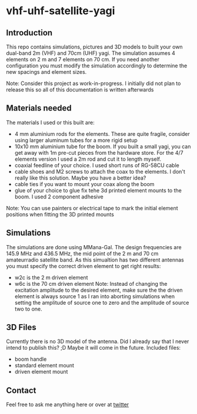 # vhf-uhf-satellite-yagi

## Introduction
This repo contains simulations, pictures and 3D models to built your own dual-band 2m (VHF) and 70cm (UHF) yagi.
The simulation assumes 4 elements on 2 m and 7 elements on 70 cm. If you need another configuration you must modify the simulation accordingly to determine the new spacings and element sizes.

Note:
Consider this project as work-in-progress. I initially did not plan to release this so all of this documentation is written afterwards 

## Materials needed
The materials I used or this built are:

* 4 mm aluminium rods for the elements. These are quite fragile, consider using larger aluminum tubes for a more rigid setup
* 10x10 mm aluminium tube for the boom. If you built a small yagi, you can get away with 1m pre-cut pieces from the hardware store. For the 4/7 elements version I used a 2m rod and cut it to length myself.
* coaxial feedline of your choice. I used short runs of RG-58CU cable
* cable shoes and M2 screws to attach the coax to the elements. I don't really like this solution. Maybe you have a better idea?
* cable ties if you want to mount your coax along the boom
* glue of your choice to glue fix tehe 3d printed element mounts to the boom. I used 2 component adhesive

Note:
You can use painters or electrical tape to mark the initial element positions when fitting the 3D printed mounts


## Simulations
The simulations are done using MMana-Gal. The design frequencies are 145.9 MHz and 436.5 MHz, the mid point of the 2 m and 70 cm amateurradio satellite band. As this simualtion has two different antennas you must specify the correct driven element to get right results:
* w2c is the 2 m driven  element
* w6c is the 70 cm driven element
Note:
Instead of changing the excitation amplitude to the desired element, make sure the the driven element is always source 1 as I ran into aborting simulations when setting the amplitude of source one to zero and the amplitude of source two to one.

## 3D Files
Currently there is no 3D model of the antenna. Did I already say that I never intend to publish this? ;D Maybe it will come in the future.
Included files:
* boom handle
* standard element mount
* driven element mount

## Contact
Feel free to ask me anything here or over at [twitter](https://twitter.com/dl3jop)
